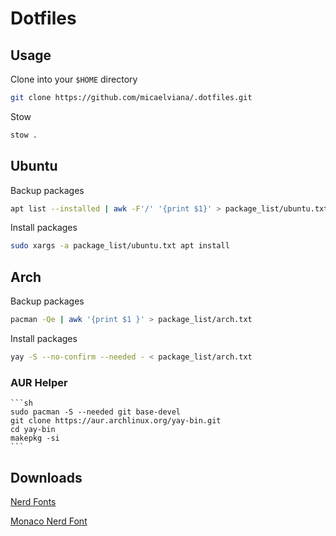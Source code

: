 # Dotfiles

## Usage

Clone into your `$HOME` directory

```bash
git clone https://github.com/micaelviana/.dotfiles.git
```

Stow

```bash
stow .
```

## Ubuntu
Backup packages

```sh
apt list --installed | awk -F'/' '{print $1}' > package_list/ubuntu.txt

```
Install packages
```sh
sudo xargs -a package_list/ubuntu.txt apt install
```


## Arch

Backup packages

```sh
pacman -Qe | awk '{print $1 }' > package_list/arch.txt
```
Install packages
```sh
yay -S --no-confirm --needed - < package_list/arch.txt
```

 ### AUR Helper
    ```sh
    sudo pacman -S --needed git base-devel
    git clone https://aur.archlinux.org/yay-bin.git
    cd yay-bin
    makepkg -si
    ```

## Downloads
[Nerd Fonts](https://github.com/ryanoasis/nerd-fonts/releases/)

[Monaco Nerd Font](https://github.com/Karmenzind/monaco-nerd-fonts)
